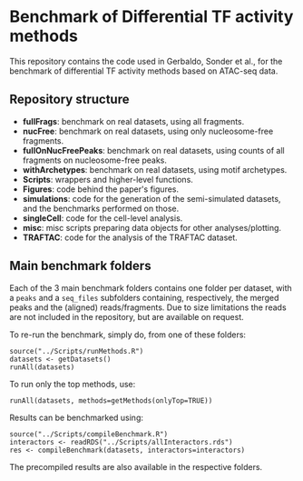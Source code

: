 # Benchmark of Differential TF activity methods

This repository contains the code used in Gerbaldo, Sonder et al., for the benchmark of differential TF activity methods based on ATAC-seq data.

## Repository structure

* **fullFrags**: benchmark on real datasets, using all fragments.
* **nucFree**: benchmark on real datasets, using only nucleosome-free fragments.
* **fullOnNucFreePeaks**: benchmark on real datasets, using counts of all fragments on nucleosome-free peaks.
* **withArchetypes**: benchmark on real datasets, using motif archetypes.
* **Scripts**: wrappers and higher-level functions.
* **Figures**: code behind the paper's figures.
* **simulations**: code for the generation of the semi-simulated datasets, and the benchmarks performed on those.
* **singleCell**: code for the cell-level analysis.
* **misc**: misc scripts preparing data objects for other analyses/plotting.
* **TRAFTAC**: code for the analysis of the TRAFTAC dataset.

## Main benchmark folders

Each of the 3 main benchmark folders contains one folder per dataset, with a `peaks` and a `seq_files` subfolders 
containing, respectively, the merged peaks and the (aligned) reads/fragments.
Due to size limitations the reads are not included in the repository, but are available on request.

To re-run the benchmark, simply do, from one of these folders:

```
source("../Scripts/runMethods.R")
datasets <- getDatasets()
runAll(datasets)
```

To run only the top methods, use:

```
runAll(datasets, methods=getMethods(onlyTop=TRUE))
```

Results can be benchmarked using:

```
source("../Scripts/compileBenchmark.R")
interactors <- readRDS("../Scripts/allInteractors.rds")
res <- compileBenchmark(datasets, interactors=interactors)
```

The precompiled results are also available in the respective folders.
